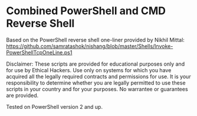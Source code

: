 # Combined PowerShell and CMD Reverse Shell

Based on the PowerShell reverse shell one-liner provided by Nikhil Mittal:
https://github.com/samratashok/nishang/blob/master/Shells/Invoke-PowerShellTcpOneLine.ps1

Disclaimer: These scripts are provided for educational purposes only and for use by Ethical Hackers. Use only on systems for which you have acquired all the legally required contracts and permissions for use. It is your responsibility to determine whether you are legally permitted to use these scripts in your country and for your purposes. No warrantee or guarantees are provided.

Tested on PowerShell version 2 and up.

